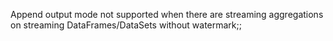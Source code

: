 Append output mode not supported when there are streaming aggregations on streaming DataFrames/DataSets without watermark;;
